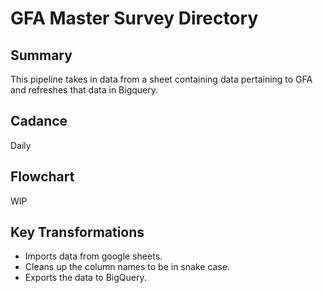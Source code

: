 # GFA Master Survey Directory

## Summary
This pipeline takes in data from a sheet containing data pertaining to GFA and refreshes that data in Bigquery.

## Cadance
Daily

## Flowchart

WIP


## Key Transformations

- Imports data from google sheets.
- Cleans up the column names to be in snake case.
- Exports the data to BigQuery.